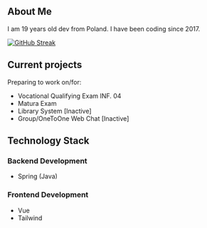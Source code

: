 ## About Me

I am 19 years old dev from Poland.
I have been coding since 2017.

[![GitHub Streak](https://github-readme-streak-stats.herokuapp.com/?user=varev-dev&theme=github-dark&hide_border=true&date_format=j%20M%5B%20Y%5D&stroke=005C7F&ring=01A6DB&fire=01C2FF&dates=0AB1DD)](https://git.io/streak-stats)

## Current projects
Preparing to work on/for:
- Vocational Qualifying Exam INF. 04
- Matura Exam
- Library System [Inactive] 
- Group/OneToOne Web Chat [Inactive]

## Technology Stack

### Backend Development
- Spring (Java)

### Frontend Development
- Vue
- Tailwind
